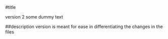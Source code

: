 #title

version 2
some dummy text

##description
version is meant for ease in differentiating the changes in the files
